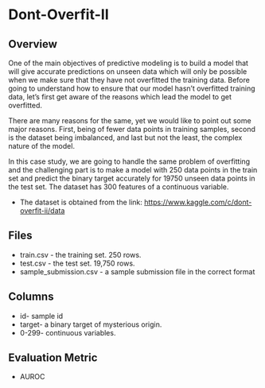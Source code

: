 # Dont-Overfit-II

## Overview

One of the main objectives of predictive modeling is to build a model that will give accurate predictions on unseen data which will only be possible when we make sure that they have not overfitted the training data. Before going to understand how to ensure that our model hasn’t overfitted training data, let’s first get aware of the reasons which lead the model to get overfitted.
	
There are many reasons for the same, yet we would like to point out some major reasons. First, being of fewer data points in training samples, second is the dataset being imbalanced, and last but not the least, the complex nature of the model.
	 
In this case study, we are going to handle the same problem of overfitting and the challenging part is to make a model with 250 data points in the train set and predict the binary target accurately for 19750 unseen data points in the test set. The dataset has 300 features of a continuous variable.
	
* The dataset is obtained from the link: https://www.kaggle.com/c/dont-overfit-ii/data
	
## Files
* train.csv - the training set. 250 rows.
* test.csv - the test set. 19,750 rows.
* sample_submission.csv - a sample submission file in the correct format
## Columns
* id- sample id
* target- a binary target of mysterious origin.
* 0-299- continuous variables.
##  Evaluation Metric 
* AUROC
